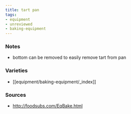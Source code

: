 ```yaml
---
title: tart pan
tags:
- equipment
- unreviewed
- baking-equipment
---
```

### Notes
- bottom can be removed to easily remove tart from pan

### Varieties
* [[equipment/baking-equipment/_index]]

### Sources
* http://foodsubs.com/EqBake.html
